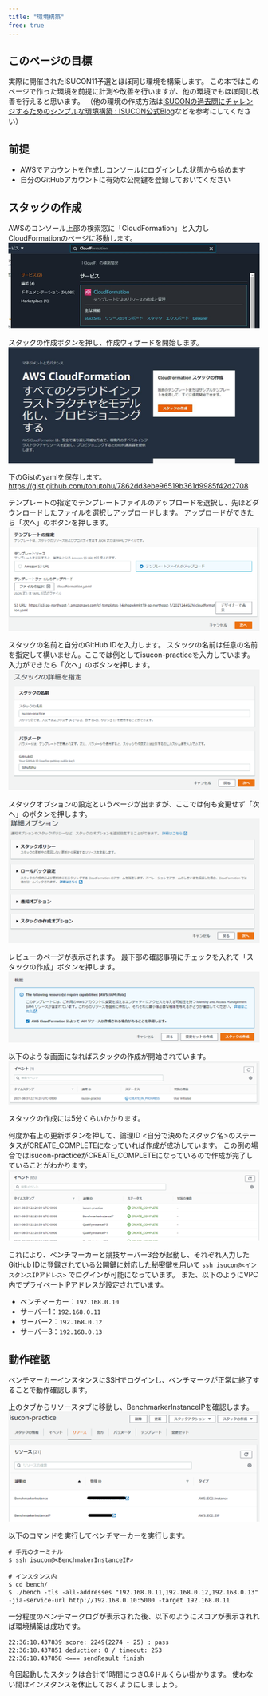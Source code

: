 ```yaml
---
title: "環境構築"
free: true
---
```


## このページの目標
実際に開催されたISUCON11予選とほぼ同じ環境を構築します。
この本ではこのページで作った環境を前提に計測や改善を行いますが、他の環境でもほぼ同じ改善を行えると思います。
（他の環境の作成方法は[ISUCONの過去問にチャレンジするためのシンプルな環境構築 : ISUCON公式Blog](https://isucon.net/archives/54946542.html)などを参考にしてください）

## 前提
- AWSでアカウントを作成しコンソールにログインした状態から始めます
- 自分のGitHubアカウントに有効な公開鍵を登録しておいてください


## スタックの作成
AWSのコンソール上部の検索窓に「CloudFormation」と入力しCloudFormationのページに移動します。
![](/images/3.4/2021-09-01-20-43-25.png)

スタックの作成ボタンを押し、作成ウィザードを開始します。
![](/images/3.4/2021-09-01-20-45-34.png)

下のGistのyamlを保存します。
https://gist.github.com/tohutohu/7862dd3ebe96519b361d9985f42d2708

テンプレートの指定でテンプレートファイルのアップロードを選択し、先ほどダウンロードしたファイルを選択しアップロードします。
アップロードができたら「次へ」のボタンを押します。
![](/images/3.4/2021-09-01-20-55-05.png)

スタックの名前と自分のGitHub IDを入力します。
スタックの名前は任意の名前を指定して構いません。ここでは例としてisucon-practiceを入力しています。
入力ができたら「次へ」のボタンを押します。
![](/images/3.4/2021-09-01-20-55-53.png)

スタックオプションの設定というページが出ますが、ここでは何も変更せず「次へ」のボタンを押します。
![](/images/3.4/2021-09-01-20-57-21.png)

レビューのページが表示されます。
最下部の確認事項にチェックを入れて「スタックの作成」ボタンを押します。
![](/images/3.4/2021-09-01-20-58-38.png)

以下のような画面になればスタックの作成が開始されています。
![](/images/3.4/2021-09-01-21-00-27.png)

スタックの作成には5分くらいかかります。

何度か右上の更新ボタンを押して、論理ID <自分で決めたスタック名>のステータスがCREATE_COMPLETEになっていれば作成が成功しています。
この例の場合ではisucon-practiceがCREATE_COMPLETEになっているので作成が完了していることがわかります。
![](/images/3.4/2021-09-01-21-02-15.png)

これにより、ベンチマーカーと競技サーバー3台が起動し、それぞれ入力したGitHub IDに登録されている公開鍵に対応した秘密鍵を用いて `ssh isucon@<インスタンスIPアドレス>` でログインが可能になっています。
また、以下のようにVPC内でプライベートIPアドレスが設定されています。
- ベンチマーカー：`192.168.0.10`
- サーバー1：`192.168.0.11`
- サーバー2：`192.168.0.12`
- サーバー3：`192.168.0.13`
  

## 動作確認
ベンチマーカーインスタンスにSSHでログインし、ベンチマークが正常に終了することで動作確認します。

上のタブからリソースタブに移動し、BenchmarkerInstanceIPを確認します。
![](/images/3.4/2021-09-01-21-09-02.png)

以下のコマンドを実行してベンチマーカーを実行します。
```
# 手元のターミナル
$ ssh isucon@<BenchmakerInstanceIP>

# インスタンス内
$ cd bench/
$ ./bench -tls -all-addresses "192.168.0.11,192.168.0.12,192.168.0.13" -jia-service-url http://192.168.0.10:5000 -target 192.168.0.11
```

一分程度のベンチマークログが表示された後、以下のようにスコアが表示されれば環境構築は成功です。

```
22:36:18.437839 score: 2249(2274 - 25) : pass
22:36:18.437851 deduction: 0 / timeout: 253
22:36:18.437858 <=== sendResult finish
```

今回起動したスタックは合計で1時間につき0.6ドルくらい掛かります。
使わない間はインスタンスを休止しておくようにしましょう。